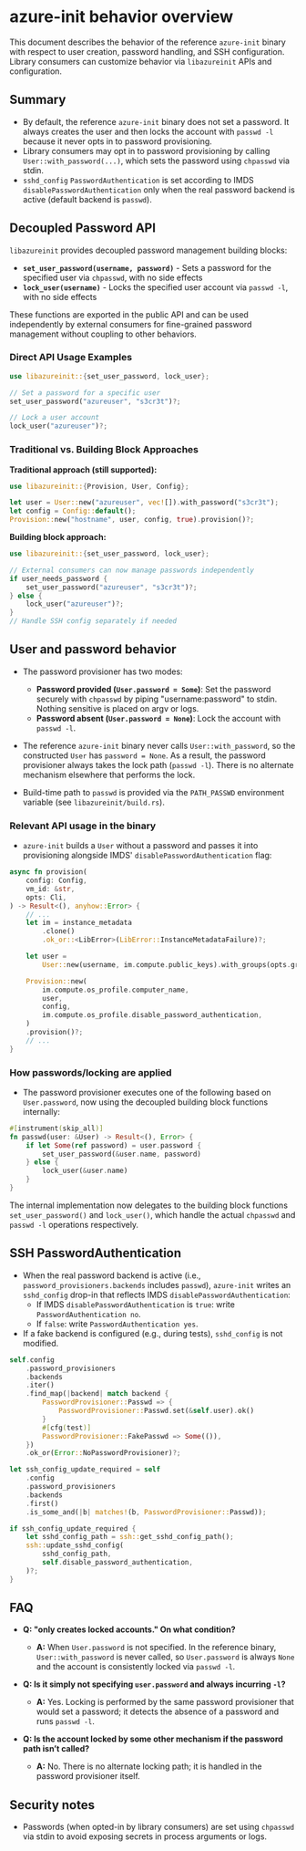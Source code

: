 # azure-init behavior overview

This document describes the behavior of the reference `azure-init` binary with respect to user creation, password handling, and SSH configuration. Library consumers can customize behavior via `libazureinit` APIs and configuration.

## Summary

- By default, the reference `azure-init` binary does not set a password. It always creates the user and then locks the account with `passwd -l` because it never opts in to password provisioning.
- Library consumers may opt in to password provisioning by calling `User::with_password(...)`, which sets the password using `chpasswd` via stdin.
- `sshd_config` `PasswordAuthentication` is set according to IMDS `disablePasswordAuthentication` only when the real password backend is active (default backend is `passwd`).

## Decoupled Password API

`libazureinit` provides decoupled password management building blocks:

- **`set_user_password(username, password)`** - Sets a password for the specified user via `chpasswd`, with no side effects
- **`lock_user(username)`** - Locks the specified user account via `passwd -l`, with no side effects

These functions are exported in the public API and can be used independently by external consumers for fine-grained password management without coupling to other behaviors.

### Direct API Usage Examples

```rust
use libazureinit::{set_user_password, lock_user};

// Set a password for a specific user
set_user_password("azureuser", "s3cr3t")?;

// Lock a user account
lock_user("azureuser")?;
```

### Traditional vs. Building Block Approaches

**Traditional approach (still supported):**
```rust
use libazureinit::{Provision, User, Config};

let user = User::new("azureuser", vec![]).with_password("s3cr3t");
let config = Config::default();
Provision::new("hostname", user, config, true).provision()?;
```

**Building block approach:**
```rust
use libazureinit::{set_user_password, lock_user};

// External consumers can now manage passwords independently
if user_needs_password {
    set_user_password("azureuser", "s3cr3t")?;
} else {
    lock_user("azureuser")?;
}
// Handle SSH config separately if needed
```

## User and password behavior

- The password provisioner has two modes:
  - **Password provided (`User.password = Some`)**: Set the password securely with `chpasswd` by piping "username:password" to stdin. Nothing sensitive is placed on argv or logs.
  - **Password absent (`User.password = None`)**: Lock the account with `passwd -l`.

- The reference `azure-init` binary never calls `User::with_password`, so the constructed `User` has `password = None`. As a result, the password provisioner always takes the lock path (`passwd -l`). There is no alternate mechanism elsewhere that performs the lock.

- Build-time path to `passwd` is provided via the `PATH_PASSWD` environment variable (see `libazureinit/build.rs`).

### Relevant API usage in the binary

- `azure-init` builds a `User` without a password and passes it into provisioning alongside IMDS' `disablePasswordAuthentication` flag:

```356:448:src/main.rs
async fn provision(
    config: Config,
    vm_id: &str,
    opts: Cli,
) -> Result<(), anyhow::Error> {
    // ...
    let im = instance_metadata
        .clone()
        .ok_or::<LibError>(LibError::InstanceMetadataFailure)?;

    let user =
        User::new(username, im.compute.public_keys).with_groups(opts.groups);

    Provision::new(
        im.compute.os_profile.computer_name,
        user,
        config,
        im.compute.os_profile.disable_password_authentication,
    )
    .provision()?;
    // ...
}
```

### How passwords/locking are applied

- The password provisioner executes one of the following based on `User.password`, now using the decoupled building block functions internally:

```156:162:libazureinit/src/provision/password.rs
#[instrument(skip_all)]
fn passwd(user: &User) -> Result<(), Error> {
    if let Some(ref password) = user.password {
        set_user_password(&user.name, password)
    } else {
        lock_user(&user.name)
    }
}
```

The internal implementation now delegates to the building block functions `set_user_password()` and `lock_user()`, which handle the actual `chpasswd` and `passwd -l` operations respectively.

## SSH PasswordAuthentication

- When the real password backend is active (i.e., `password_provisioners.backends` includes `passwd`), `azure-init` writes an `sshd_config` drop-in that reflects IMDS `disablePasswordAuthentication`:
  - If IMDS `disablePasswordAuthentication` is `true`: write `PasswordAuthentication no`.
  - If `false`: write `PasswordAuthentication yes`.
- If a fake backend is configured (e.g., during tests), `sshd_config` is not modified.

```78:113:libazureinit/src/provision/mod.rs
self.config
    .password_provisioners
    .backends
    .iter()
    .find_map(|backend| match backend {
        PasswordProvisioner::Passwd => {
            PasswordProvisioner::Passwd.set(&self.user).ok()
        }
        #[cfg(test)]
        PasswordProvisioner::FakePasswd => Some(()),
    })
    .ok_or(Error::NoPasswordProvisioner)?;

let ssh_config_update_required = self
    .config
    .password_provisioners
    .backends
    .first()
    .is_some_and(|b| matches!(b, PasswordProvisioner::Passwd));

if ssh_config_update_required {
    let sshd_config_path = ssh::get_sshd_config_path();
    ssh::update_sshd_config(
        sshd_config_path,
        self.disable_password_authentication,
    )?;
}
```

## FAQ

- **Q: "only creates locked accounts." On what condition?**
  - **A:** When `User.password` is not specified. In the reference binary, `User::with_password` is never called, so `User.password` is always `None` and the account is consistently locked via `passwd -l`.

- **Q: Is it simply not specifying `user.password` and always incurring `-l`?**
  - **A:** Yes. Locking is performed by the same password provisioner that would set a password; it detects the absence of a password and runs `passwd -l`.

- **Q: Is the account locked by some other mechanism if the password path isn’t called?**
  - **A:** No. There is no alternate locking path; it is handled in the password provisioner itself.

## Security notes

- Passwords (when opted-in by library consumers) are set using `chpasswd` via stdin to avoid exposing secrets in process arguments or logs. 